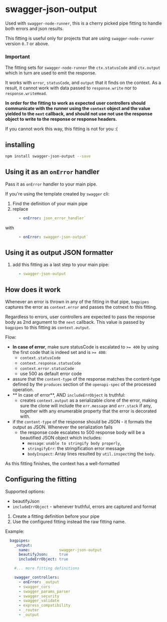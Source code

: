 swagger-json-output
===================

Used with `swagger-node-runner`, this is a cherry picked pipe fitting to handle
both errors and json results.

This fitting is useful only for projects that are using `swagger-node-runner` 
version `0.7` or above.


### Important

The fitting sets for `swagger-node-runner` the `ctx.statusCode` and `ctx.output`
which in turn are used to emit the response. 

It works with `error`, `statusCode`, and `output` that it finds on the context.
As a result, it cannot work with data passed to `response.write` nor to 
`response.writeHead`.

**In order for the fitting to work as expected user controllers should 
communicate with the runner using the `context` object and the value yielded to
the `next` callback, and should not use not use the response object to write to
the response or response headers.**

If you cannot work this way, this fitting is not for you :(

## installing
```bash
npm install swagger-json-output --save
```

## Using it as an `onError` handler

Pass it as `onError` handler to your main pipe.

If you're using the template created by `swagger` cli:

1. Find the definition of your main pipe
2. replace
```yaml
      - onError: json_error_handler`
```      
with
```yaml
      - onError: swagger-json-output`
```      

## Using it as output JSON formatter
1. add this fitting as a last step to your main pipe:
```yaml
      - swagger-json-output
```

## How does it work

Whenever an error is thrown in any of the fitting in that pipe, `bagpipes` 
captures the error as `context.error` and passes the cotnext to this 
fitting.

Regardless to errors, user controllers are expected to pass the response body 
as 2nd argument to the `next` callback. This value is passed by `bagpipes` to 
this fitting as `context.output`.

Flow:
 - **In case of error**, make sure statusCode is escalated to `>= 400` by using the first code
   that is indeed set and is `>= 400`:
    - `context.statusCode` 
    - `context.response.statusCode`
    - `context.error.statusCode`
    - use 500 as default error code
 - assure that the `content-type` of the response matches the content-type
   defined by the `produces` section of the `openapi-spec` of the processed
   operation.
 - ** In case of error**, AND `includeErrObject` is truthful: 
    - creates `context.output` as a serializable clone of the error, making
      sure the clone will include the `err.message` and `err.stack` if any,
      together with any enumerable property that the error is decorated with.
 - if the `content-type` of the response should be JSON - it formats the  
   output as JSON.
   Whenever the serialization fails 
    - the response code escalates to 500
      response body will be a beautified JSON object which includes:
        - `message`: `unable to stringify body properly`,
        - `stringifyErr`: the stringification error message
        - `bodyInspect`: Array lines resulted by `util.inspect`ing the `body`.

As this fitting finishes, the context has a well-formatted 
        
## Configuring the fitting 
Supported options:
 - beautifyJson
 - `includeErrObject` - whenever truthful, errors are captured and format

1. Create a fitting definition before your pipe
2. Use the configured fitting instead the raw fitting name. 

Example:
```yaml
  bagpipes: 
    _output:
      name:             swagger-json-output
      beautifyJson:     true
      includeErrObject: true

    #... more fitting definitions

    swagger_controllers:
      - onError: _output
      - swagger_cors
      - swagger_params_parser
      - swagger_security
      - swagger_validate
      - express_compatibility
      - _router
      - _output
```        



